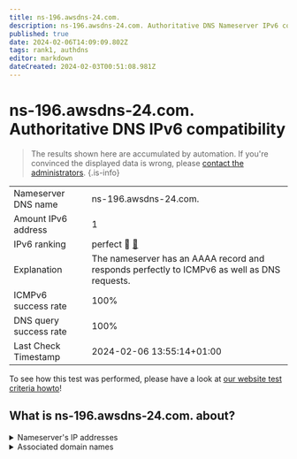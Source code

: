 ```yaml
---
title: ns-196.awsdns-24.com.
description: ns-196.awsdns-24.com. Authoritative DNS Nameserver IPv6 compatibility
published: true
date: 2024-02-06T14:09:09.802Z
tags: rank1, authdns
editor: markdown
dateCreated: 2024-02-03T00:51:08.981Z
---
```


# ns-196.awsdns-24.com. Authoritative DNS IPv6 compatibility

> The results shown here are accumulated by automation. If you're convinced the displayed data is wrong, please [contact the administrators](/howto/chat). 
{.is-info}




|   |   |
| - | - |
| Nameserver DNS name | ns-196.awsdns-24.com.
| Amount IPv6 address | 1
| IPv6 ranking | perfect :1st_place_medal: [🔗](/howto/ranking) |
| Explanation | The nameserver has an AAAA record and responds perfectly to ICMPv6 as well as DNS requests. |
| ICMPv6 success rate | 100%|
| DNS query success rate | 100% |
| Last Check Timestamp | 2024-02-06 13:55:14+01:00 |

To see how this test was performed, please have a look at [our website test criteria howto](/howto/testcriteria/authdns)!


## What is ns-196.awsdns-24.com. about?




<details>
<summary>Nameserver's IP addresses</summary>

2600:9000:5300:c400::1

</details>



<details>
<summary>Associated domain names</summary>

tidal.com

</details>
